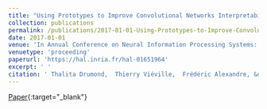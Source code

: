 ```yaml
---
title: "Using Prototypes to Improve Convolutional Networks Interpretability"
collection: publications
permalink: /publications/2017-01-01-Using-Prototypes-to-Improve-Convolutional-Networks-Interpretability
date: 2017-01-01
venue: 'In Annual Conference on Neural Information Processing Systems: Transparent and Interpretable Machine Learning in Safety Critical Environments Workshop'
venuetype: 'proceeding'
paperurl: 'https://hal.inria.fr/hal-01651964'
excerpt: ' '
citation: ' Thalita Drumond,  Thierry Viéville,  Frédéric Alexandre, &quot;Using Prototypes to Improve Convolutional Networks Interpretability.&quot; In Annual Conference on Neural Information Processing Systems: Transparent and Interpretable Machine Learning in Safety Critical Environments Workshop, 2017.'
---
```

[<span><i class="fas fa-fw fa-file-pdf"></i></span> Paper](https://hal.inria.fr/hal-01651964){:target="_blank"} 
